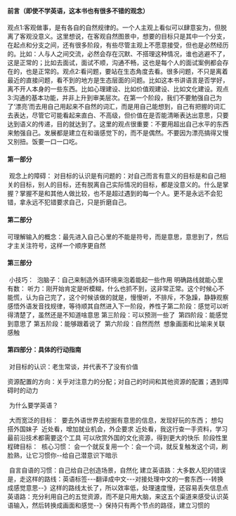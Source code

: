 #### 前言（即使不学英语，这本书也有很多不错的观念）

​		观点1:客观做事，是有各自的自然规律的。一个人主观上看似可以肆意妄为，但脱离了客观没意义。这里想说，在客观自然图景中，想要的目标只是其中一个分支，在起点和分支之间，还有很多阶段，有些尽管主观上不愿意接受，但也是必然经历的。比如：人与人之间交流，必然会存在沉默、不搭理这种情况，谁也逃避不了，这是正常的；比如去面试，面试不顺，沟通不畅，这也是每个人的面试案例都会存在的，也是正常的。
​		观点2:看问题，要站在生态角度去看。很多问题，不只是离着最近的直接问题，看不到的地方是生态层面的问题。比如这本书讲语言是否学好，离不开人本身的一些东西。比如心理建设、比如价值观建设、比如文化建设。
​		观点3:沟通的基本功能，并非上升到审美层次。在第一个阶段，我们不要勉强自己为了‘漂亮’而去用自己用起来不自然的词汇，而是用自己能想到，自己有把握的词汇去表达，尽管它可能看起来直白、不高级，但价值在是否能清晰表达出意思，只要达到语义的传递，目的就达到了。这里的观点很重要：不要用超出自己水平的东西来勉强自己。发展都是建立在和谐感觉下的，而不是偶然。不要因为漂亮搞得又慢又别扭。饭要一口一口吃。



#### 第一部分

​		观念上的障碍：
​				对目标的认识是有问题的：对自己而言有意义的目标是和自己相关的目标，别人的目标，还有脱离自己实际情况的目标，都是没意义的。
​				什么是掌握？掌握不是和其他人做比较，也不是超过遇到的每一个人。更不是永远不会犯错，拿永远不犯错要求自己，只是折磨自己。



#### 第二部分

​		可理解输入的概念：最先进入自己心里的不能是符号，而是意思，意思到了，然后才主关注符号，这样一个顺序更自然



#### 第三部分

​		小技巧：
​				泡脑子：自己来制造外语环境来泡着能起一些作用
​				明确路线就能心里有数：
​						听力：刚开始肯定是听模糊，什么也抓不到，这非常正常。这个时候心不能慌，认为自己完了，这个时候该做的就是，慢慢听，不排斥，不急躁，静静观察感悟外语发音找规律，等待顺其自然进入下一阶段，养性子
​						第二阶段：感觉可以听得清楚了，虽然还是不知道啥意思
​						第三阶段：可以预测一些了
​						第四阶段：能感觉到意思了
​						第五阶段：能够跟着说了
​						第六阶段：自然而然
​			想象画面和比喻来关联感触



#### 第四部分：具体的行动指南

​		对目标的认识：老生常谈，并代表不了没有价值

​				资源配置的方向：关乎对注意力的分配；对自己的时间和其他资源的配置；遇到障碍时的动力

​				为什么要学英语？

​						大而宽泛的目标：
​						要去外语世界去挖掘有意思的信息，发现好玩的东西；
​						想勾搭外国妹子
​						近处看，增加就业机会，外企要求
​						近处看，我这行查一手资料，学习最前沿技术都需要这个工具
​						可以欣赏外国的文化资源，得到更大的快乐	
​						阶段性里程碑目标：
​								核心习惯：
​										会一个就反复用一个：会一个词，就反复触发这个词，刷脸熟，让它习惯你--给自己潜意识下暗示

​										自言自语的习惯：自己给自己创造场景，自然化
​										建立英语路：大多数人犯的错误是，走这样的路线：英语标签---翻译成中文---对接处理中文的一套东西---转换成感觉意思--》这样的路线太长了，所以效率低，处理速度慢，还容易丢失信息点
​										英语路：充分利用自己的五觉资源，而不是只用大脑，来这五个渠道来感受认识英语输入，然后转换成画面和感觉--》保持只有两个节点的路径，建立习惯的																	
